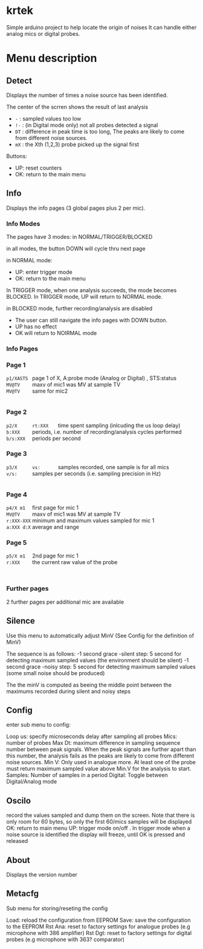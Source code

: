 # krtek
Simple arduino project to help locate the origin of noises
It can handle either analog mics or digital probes.

# Menu description

## Detect

Displays the number of times a noise source has been identified.

The center of the scrren shows the result of last analysis
* ```-``` : sampled values too low
* ```!-``` : (in Digital mode only) not all probes detected a signal
* ```DT``` : difference in peak time is too long,  The peaks are likely to come from different noise sources.
* ```mX``` : the Xth (1,2,3) probe picked up the signal first

Buttons:
* UP: reset counters
* OK: return to the main menu

  
## Info


Displays the info pages (3 global pages plus 2 per mic).


### Info Modes
The pages have 3 modes: in NORMAL/TRIGGER/BLOCKED

in all modes, the button DOWN will cycle thru next page

in NORMAL mode:
* UP: enter trigger mode
* OK: return to the main menu


In TRIGGER mode, when one analysis succeeds, the mode becomes BLOCKED.
In TRIGGER mode, UP will return to NORMAL mode.


in BLOCKED mode, further recording/analysis are disabled
* The user can still navigate the info  pages with DOWN button.
* UP has no effect
* OK will return to NOIRMAL mode




### Info Pages


### Page 1
```p1/XASTS ```  page 1 of X, A:probe mode (Analog or Digital) , STS:status <br/>
```MV@TV    ```  maxv of mic1 was MV at sample TV<br/>
```MV@TV    ```  same for mic2<br/>
```         ``` <br/>

### Page 2
```p2/X     ```
```rt:XXX   ``` time spent sampling (inlcuding the us loop delay)  <br/>
```b:XXX    ``` periods, i.e. number of recording/analysis cycles performed  <br/>
```b/s:XXX  ``` periods per second <br/>

### Page 3
```p3/X     ```
```vs:      ``` samples recorded, one sample is for all mics  <br/>
```v/s:     ``` samples per seconds (i.e. sampling precision in Hz)  <br/>
```         ``` <br/>
### Page 4
```p4/X m1  ``` first page for mic 1  <br/>
```MV@TV    ``` maxv of mic1 was MV at sample TV  <br/>
```r:XXX-XXX``` minimum and maximum values sampled for mic 1  <br/>
```a:XXX d:X``` average and range <br/>

### Page 5
```p5/X m1  ``` 2nd page for mic 1 <br/>
```r:XXX    ``` the current raw value of the probe <br/>
```         ```  <br/>
```         ``` <br/>
### Further pages
2 further pages per additional mic are available


## Silence


Use this menu to automatically adjust MinV (See Config for the definition of MinV)

The sequence is as follows:
-1 second grace
-silent step: 5 second for detecting maximum sampled values (the environment should be silent)
-1 second grace
-noisy step: 5 second for detecting maximum sampled values (some small noise should be produced)

The the minV is computed as beeing the middle point between the maximums recorded during silent and noisy steps


  
## Config
enter  sub menu to config:

Loop us: specify microseconds delay after sampling all probes
Mics: number of probes
Max Dt: maximum difference in sampling sequence number between peak signals. When the peak signals are further apart than this number, the analysis fails as the peaks are likely to come from different noise sources.
Min V: Only used in analogue more. At least one of the probe must return maximum sampled value above Min.V  for the analysis to start.
Samples: Number of samples in a period
Digital: Toggle between Digital/Analog mode

  
## Oscilo

  record the values sampled and dump them on the screen. Note that there is only room for 60 bytes, so only the first 60/mics samples will be displayed
  OK: return to main menu
  UP: trigger mode on/off . In trigger mode when a noise source is identified the display will freeze, until OK is pressed and released
  
## About
Displays the version number  


  



## Metacfg

Sub menu for storing/reseting the config

Load: reload the configuration from EEPROM
Save: save the configuration to the EEPROM
Rst Ana: reset to factory settings for analogue probes (e.g microphone with 386 amplifier)
Rst Dgt: reset to factory settings for digital probes (e.g microphone with 363? comparator)
